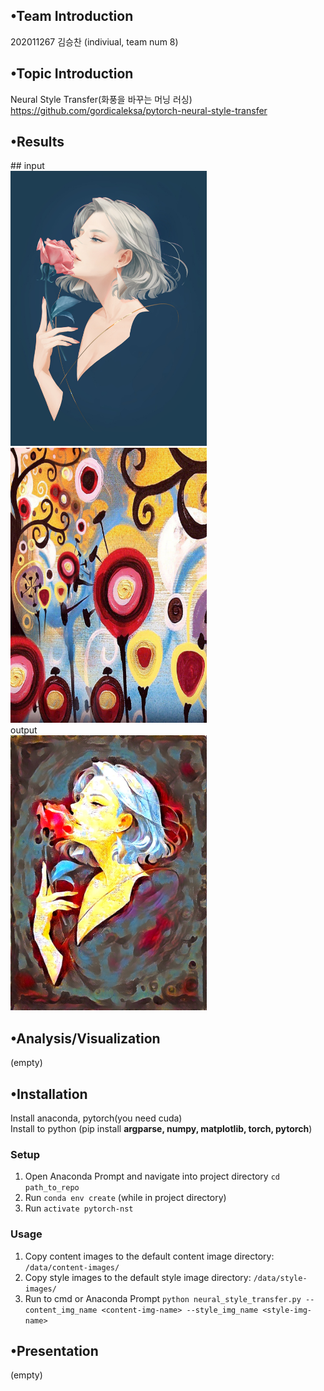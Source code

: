 ## •Team Introduction<br>
202011267 김승찬 (indiviual, team num 8)<br>
## •Topic Introduction<br>
Neural Style Transfer(화풍을 바꾸는 머닝 러싱)<br>
https://github.com/gordicaleksa/pytorch-neural-style-transfer
## •Results<br>

<div>
  ## input<br>
  <img src="/output/combined_a01_candy height 50~1200/a01.jpg" width="314" height="440" />
  <img src="/output/combined_a01_candy height 50~1200/candy.jpg" width="314" height="440" />
  <br>
  output<br>
  <img src="/output/combined_a01_candy height 50~1200/a01_candy_o_lbfgs_i_content_h_1200_m_vgg19_cw_100000.0_sw_30000.0_tv_1.0.jpg" width="314" height="440" />
</div>

## •Analysis/Visualization <br>
(empty)<br>
## •Installation<br>
Install anaconda, pytorch(you need cuda)<br>
Install to python (pip install <b>argparse, numpy, matplotlib, torch, pytorch</b>)<br>
### Setup
  1. Open Anaconda Prompt and navigate into project directory `cd path_to_repo`
  2. Run `conda env create` (while in project directory)
  3. Run `activate pytorch-nst`
### Usage
  1. Copy content images to the default content image directory: `/data/content-images/`
  2. Copy style images to the default style image directory: `/data/style-images/`
  3. Run to cmd or Anaconda Prompt `python neural_style_transfer.py --content_img_name <content-img-name> --style_img_name <style-img-name>`
## •Presentation<br>
(empty)<br>
